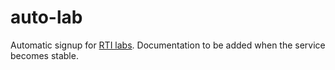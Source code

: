 # auto-lab
Automatic signup for [RTI labs](https://rti.etf.bg.ac.rs/labvezbe/). Documentation to be added when the service becomes stable.
